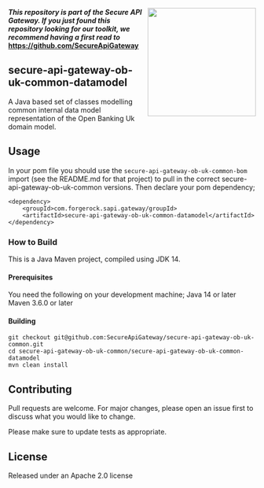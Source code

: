[<img src="https://raw.githubusercontent.com/ForgeRock/forgerock-logo-dev/master/Logo-fr-dev.png" align="right" width="220px"/>](https://developer.forgerock.com/)

**_This repository is part of the Secure API Gateway. If you just found this repository looking for our 
toolkit, we recommend having a first read to_ https://github.com/SecureApiGateway**

## secure-api-gateway-ob-uk-common-datamodel

A Java based set of classes modelling common internal data model representation of the Open Banking Uk domain model.

## Usage

In your pom file you should use the `secure-api-gateway-ob-uk-common-bom` import (see the README.md for that project) to pull in the correct secure-api-gateway-ob-uk-common versions. Then declare your pom dependency;

```
<dependency>
    <groupId>com.forgerock.sapi.gateway/groupId>
    <artifactId>secure-api-gateway-ob-uk-common-datamodel</artifactId>
</dependency>
```

### How to Build

This is a Java Maven project, compiled using JDK 14. 

#### Prerequisites

You need the following on your development machine;
Java 14 or later
Maven 3.6.0 or later

#### Building

```
git checkout git@github.com:SecureApiGateway/secure-api-gateway-ob-uk-common.git
cd secure-api-gateway-ob-uk-common/secure-api-gateway-ob-uk-common-datamodel
mvn clean install
```

## Contributing

Pull requests are welcome. For major changes, please open an issue first to discuss what you would like to change.

Please make sure to update tests as appropriate.

## License 

Released under an Apache 2.0 license